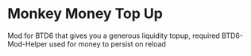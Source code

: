 # Monkey Money Top Up
Mod for BTD6 that gives you a generous liquidity topup, required BTD6-Mod-Helper used for money to persist on reload
